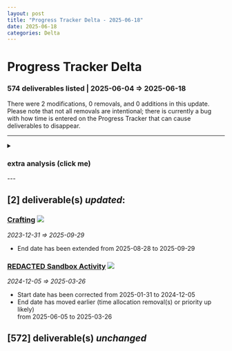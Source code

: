 ```yaml
---  
layout: post  
title: "Progress Tracker Delta - 2025-06-18"  
date: 2025-06-18  
categories: Delta  
---  
```

  
# Progress Tracker Delta #  
### 574 deliverables listed | 2025-06-04 => 2025-06-18 ###  
There were 2 modifications, 0 removals, and 0 additions in this update. Please note that not all
removals are intentional; there is currently a bug with how time is entered on the Progress Tracker
that can cause deliverables to disappear.  
  
---  

<details><summary><h3>extra analysis (click me)</h3></summary><br/>  
There are 4 assignments scheduled to work on 4 observable deliverables. Of those deliverables, 0%
are for SQ42 exclusively. 0% of deliverables are shared between both projects. <br/><br/>  
  
  
On average, the schedule has expanded by 6 days. 5 deliverables were not extended:  
<ul><li><a href='https://robertsspaceindustries.com/roadmap/progress-tracker/deliverables/ziw5i8c1wxiuj' target="_blank">Engineering</a></li>
<li><a href='https://robertsspaceindustries.com/roadmap/progress-tracker/deliverables/z9zvtmc7ogrfz' target="_blank">Radiation</a></li>
<li><a href='https://robertsspaceindustries.com/roadmap/progress-tracker/deliverables/ygk6xvpf160eq' target="_blank">REDACTED Creature</a></li>
<li><a href='https://robertsspaceindustries.com/roadmap/progress-tracker/deliverables/c47zwyrmxvz46' target="_blank">REDACTED Sandbox Location</a></li>
<li><a href='https://robertsspaceindustries.com/roadmap/progress-tracker/deliverables/2ev628im7sqdi' target="_blank">REDACTED Vehicle</a></li>
</ul><input type="text" id="top-deliverables-filter" placeholder="Filter deliverables"/><h3>The top currently scheduled tasks (in estimated man-days) are:</h3>    
<ol class="ranked-deliverables"><li>53 - <a href='https://robertsspaceindustries.com/roadmap/progress-tracker/deliverables/nu4ywk96y2sv2' target="_blank">Crafting</a> (100% part-time) <span><img src="https://robertsspaceindustries.com/media/b9ka4ohfxyb1kr/source/StarCitizen_Square_LargeTrademark_White_Transparent.png"/></span></li>
<li>39 - <a href='https://robertsspaceindustries.com/roadmap/progress-tracker/deliverables/e1ps4yqwy1p8b' target="_blank">New Global Event 4.2.x</a> (full-time) <span><img src="https://robertsspaceindustries.com/media/b9ka4ohfxyb1kr/source/StarCitizen_Square_LargeTrademark_White_Transparent.png"/></span></li>
<li>22 - <a href='https://robertsspaceindustries.com/roadmap/progress-tracker/deliverables/cbzvubbqxus8m' target="_blank">Space Combat Mission - Defend</a> (full-time) <span><img src="https://robertsspaceindustries.com/media/b9ka4ohfxyb1kr/source/StarCitizen_Square_LargeTrademark_White_Transparent.png"/></span></li>
<li>12 - <a href='https://robertsspaceindustries.com/roadmap/progress-tracker/deliverables/47hp2kkju0ane' target="_blank">FPS Radar / Scanning</a> (100% part-time) <span><img src="https://robertsspaceindustries.com/media/b9ka4ohfxyb1kr/source/StarCitizen_Square_LargeTrademark_White_Transparent.png"/></span><span><img src="https://robertsspaceindustries.com/media/z2vo2a613vja6r/source/Squadron42_White_Reserved_Transparent.png"/></span></li>
</ol>
<br/><h3>The top currently scheduled tasks (in assigned devs) are:</h3>    
<ol class="ranked-deliverables"><li>1 - <a href='https://robertsspaceindustries.com/roadmap/progress-tracker/deliverables/e1ps4yqwy1p8b' target="_blank">New Global Event 4.2.x</a> (full-time) <span><img src="https://robertsspaceindustries.com/media/b9ka4ohfxyb1kr/source/StarCitizen_Square_LargeTrademark_White_Transparent.png"/></span></li>
<li>1 - <a href='https://robertsspaceindustries.com/roadmap/progress-tracker/deliverables/cbzvubbqxus8m' target="_blank">Space Combat Mission - Defend</a> (full-time) <span><img src="https://robertsspaceindustries.com/media/b9ka4ohfxyb1kr/source/StarCitizen_Square_LargeTrademark_White_Transparent.png"/></span></li>
<li>1 - <a href='https://robertsspaceindustries.com/roadmap/progress-tracker/deliverables/47hp2kkju0ane' target="_blank">FPS Radar / Scanning</a> (100% part-time) <span><img src="https://robertsspaceindustries.com/media/b9ka4ohfxyb1kr/source/StarCitizen_Square_LargeTrademark_White_Transparent.png"/></span><span><img src="https://robertsspaceindustries.com/media/z2vo2a613vja6r/source/Squadron42_White_Reserved_Transparent.png"/></span></li>
<li>1 - <a href='https://robertsspaceindustries.com/roadmap/progress-tracker/deliverables/nu4ywk96y2sv2' target="_blank">Crafting</a> (100% part-time) <span><img src="https://robertsspaceindustries.com/media/b9ka4ohfxyb1kr/source/StarCitizen_Square_LargeTrademark_White_Transparent.png"/></span></li>
</ol></details>  
---  

## [2] deliverable(s) *updated*: ##  
### **<a href="https://robertsspaceindustries.com/roadmap/progress-tracker/deliverables/nu4ywk96y2sv2" target="_blank">Crafting</a>** <span><img src="https://robertsspaceindustries.com/media/b9ka4ohfxyb1kr/source/StarCitizen_Square_LargeTrademark_White_Transparent.png"/></span> ###  
*2023-12-31 => 2025-09-29*  
* End date has been extended from 2025-08-28 to 2025-09-29  
  
### **<a href="https://robertsspaceindustries.com/roadmap/progress-tracker/deliverables/33a9rk7arl2oa" target="_blank">REDACTED Sandbox Activity</a>** <span><img src="https://robertsspaceindustries.com/media/b9ka4ohfxyb1kr/source/StarCitizen_Square_LargeTrademark_White_Transparent.png"/></span> ###  
*2024-12-05 => 2025-03-26*  
* Start date has been corrected from 2025-01-31 to 2024-12-05  
* End date has moved earlier (time allocation removal(s) or priority up likely)  
 from 2025-06-05 to 2025-03-26  
  
## [572] deliverable(s) *unchanged* ##  

